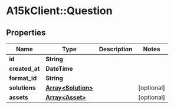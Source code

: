 # A15kClient::Question

## Properties
Name | Type | Description | Notes
------------ | ------------- | ------------- | -------------
**id** | **String** |  | 
**created_at** | **DateTime** |  | 
**format_id** | **String** |  | 
**solutions** | [**Array&lt;Solution&gt;**](Solution.md) |  | [optional] 
**assets** | [**Array&lt;Asset&gt;**](Asset.md) |  | [optional] 


